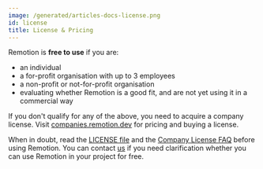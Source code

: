 ```yaml
---
image: /generated/articles-docs-license.png
id: license
title: License & Pricing
---
```


Remotion is **free to use** if you are:

- an individual
- a for-profit organisation with up to 3 employees
- a non-profit or not-for-profit organisation
- evaluating whether Remotion is a good fit, and are not yet using it in a commercial way

If you don't qualify for any of the above, you need to acquire a company license. Visit [companies.remotion.dev](https://companies.remotion.dev) for pricing and buying a license.

When in doubt, read the [LICENSE file](https://github.com/remotion-dev/remotion/blob/main/LICENSE.md) and the [Company License FAQ](https://companies.remotion.dev/faq) before using Remotion. You can contact [us](mailto:hi@remotion.dev) if you need clarification whether you can use Remotion in your project for free.
